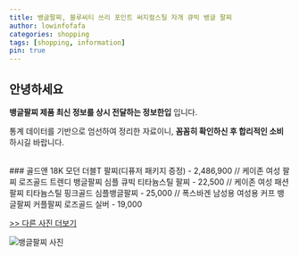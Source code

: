 ```yaml
---
title: 뱅글팔찌, 블루씨티 쓰리 포인트 써지컬스틸 자개 큐빅 뱅글 팔찌
author: lowinfofafa
categories: shopping
tags: [shopping, information]
pin: true
---
```


## 안녕하세요

**뱅글팔찌 제품 최신 정보를 상시 전달하는 정보한입** 입니다.

통계 데이터를 기반으로 엄선하여 정리한 자료이니, **꼼꼼히 확인하신 후 합리적인 소비**하시길 바랍니다.

<br >
### 골드앤 18K 모던 더블T 팔찌(디퓨저 패키지 증정) - 2,486,900 // 케이존 여성 팔찌 로즈골드 트렌디 뱅글팔찌 심플 큐빅 티타늄스틸 팔찌 - 22,500 // 케이존 여성 패션 팔찌 티타늄스틸 핑크골드 심플뱅글팔찌 - 25,000 // 폭스바겐 남성용 여성용 커프 뱅글팔찌 커플팔찌 로즈골드 실버 - 19,000

[>> 다른 사진 더보기](https://chengsprint.mycafe24.com/%eb%b1%85%ea%b8%80%ed%8c%94%ec%b0%8c-top-10-%ec%95%8c%ec%95%84%eb%b3%b4%ea%b8%b0-40%eb%8c%80-%ec%97%ac%ec%9e%90-%eb%82%a8%ec%9e%90%eb%93%a4%ec%9d%b4-%ec%84%a0%ed%83%9d%ed%95%9c/)

![뱅글팔찌 사진](https://thumbnail9.coupangcdn.com/thumbnails/remote/230x230ex/image/vendor_inventory/aa35/528b666f1ea0384195511f467f7229689c318317057ed6e41976953c6c3f.jpg)
                                